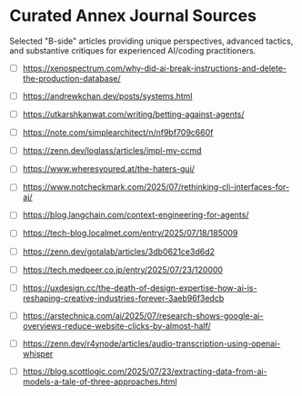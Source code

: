 # Curated Annex Journal Sources

Selected "B-side" articles providing unique perspectives, advanced tactics, and substantive critiques for experienced AI/coding practitioners.

- [ ] https://xenospectrum.com/why-did-ai-break-instructions-and-delete-the-production-database/
  <!-- Replitの本番DB削除事件を通じて、AIの「ポチョムキン理解」という根本的欠陥を暴露。バイブコーディングの甘い罠と責任の所在について深刻な警告を発する極めて重要な事例分析 -->

- [ ] https://andrewkchan.dev/posts/systems.html
  <!-- 10億ページクロールシステムを4%の手書きコードで構築した実体験。高性能システム開発におけるAIの限界と可能性を具体的データと共に示す、技術的洞察に富んだ報告 -->

- [ ] https://utkarshkanwat.com/writing/betting-against-agents/
  <!-- AIエージェント構築者による辛辣な現実論。数学的・経済的制約から自律型エージェントへの過剰期待を論破する、業界の誇大宣伝に対する強力なアンチテーゼ -->

- [ ] https://note.com/simplearchitect/n/nf9bf709c660f
  <!-- プロダクション環境でのVibe Coding活用法。3ステップワークフローによる実践的アプローチで、AIコード生成の「アホにゃんにゃん」問題を解決する具体的手法 -->

- [ ] https://zenn.dev/loglass/articles/impl-my-ccmd
  <!-- Claude Codeに開発思想を「憑依」させる7つの原則。AIの出力品質向上と手戻り削減のための実践的カスタマイズ手法を詳述 -->

- [ ] https://www.wheresyoured.at/the-haters-gui/
  <!-- AI産業の持続不可能な経済構造を徹底批判。GPU依存とハイプバブルの脆弱性を数値的根拠で暴く、業界の健全な発展を促す辛辣な現実論 -->

- [ ] https://www.notcheckmark.com/2025/07/rethinking-cli-interfaces-for-ai/
  <!-- LLMエージェント向けツール設計の根本的見直しを提言。「AIエクスペリエンス（AX）」という新分野の必要性を具体例で論証する先進的視点 -->

- [ ] https://blog.langchain.com/context-engineering-for-agents/
  <!-- エージェントのコンテキスト管理における「書く・選択・圧縮・分離」戦略。LangGraphの実装例と共に示す、エージェント開発の核心技術 -->

- [ ] https://tech-blog.localmet.com/entry/2025/07/18/185009
  <!-- ptraceを活用した独自サンドボックス実装。AIエージェント時代に必須のセキュリティ技術を、Pure Python実装で解説する高度な技術記事 -->

- [ ] https://zenn.dev/gotalab/articles/3db0621ce3d6d2
  <!-- Kiroの仕様駆動開発プロセスをClaude Codeで再現。AIコーディングにおける堅牢なワークフロー確立のための実践的アプローチ -->

- [ ] https://tech.medpeer.co.jp/entry/2025/07/23/120000
  <!-- SREチームによる2週間のAIエージェント実証実験。Terraformとの相性問題や指示コストなど、現実的な課題と効果を詳細に報告 -->

- [ ] https://uxdesign.cc/the-death-of-design-expertise-how-ai-is-reshaping-creative-industries-forever-3aeb96f3edcb
  <!-- AIによる専門知識の民主化がクリエイティブ産業に与える影響。印刷機以来の変革として捉える、専門性の価値再定義に関する洞察 -->

- [ ] https://arstechnica.com/ai/2025/07/research-shows-google-ai-overviews-reduce-website-clicks-by-almost-half/
  <!-- Google AI Overviewsがウェブサイトクリック率を半減させる研究結果。SEO戦略とコンテンツ配信への根本的影響を示す重要なデータ -->

- [ ] https://zenn.dev/r4ynode/articles/audio-transcription-using-openai-whisper
  <!-- 技術イベントメモ作成をOpenAI WhisperとGemini CLIで完全自動化。実用的なワークフロー構築例として価値の高い技術実装記事 -->

- [ ] https://blog.scottlogic.com/2025/07/23/extracting-data-from-ai-models-a-tale-of-three-approaches.html
  <!-- AIモデルからのデータ抽出における3つのアプローチの比較分析。構造化データ生成の技術的課題と解決策を詳細に検証する高品質な技術解説 -->